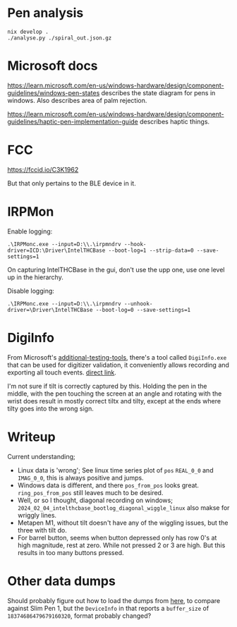 # Pen analysis

```
nix develop .
./analyse.py ./spiral_out.json.gz
```

# Microsoft docs

https://learn.microsoft.com/en-us/windows-hardware/design/component-guidelines/windows-pen-states  describes the state diagram for pens in windows. Also describes area of palm rejection.

https://learn.microsoft.com/en-us/windows-hardware/design/component-guidelines/haptic-pen-implementation-guide describes haptic things.


# FCC

https://fccid.io/C3K1962

But that only pertains to the BLE device in it.

# IRPMon

Enable logging:
```
.\IRPMonc.exe --input=D:\\.\irpmndrv --hook-driver=ICD:\Driver\IntelTHCBase --boot-log=1 --strip-data=0 --save-settings=1
```

On capturing IntelTHCBase in the gui, don't use the upp one, use one level up in the hierarchy.

Disable logging:

```
.\IRPMonc.exe --input=D:\\.\irpmndrv --unhook-driver=\Driver\IntelTHCBase --boot-log=0 --save-settings=1
```

# DigiInfo

From Microsoft's [additional-testing-tools](https://learn.microsoft.com/en-us/windows-hardware/design/component-guidelines/simultaneous-pen-and-touch-validation#additional-testing-tools), there's a tool called `DigiInfo.exe` that can be used for digitizer validation, it conveniently allows recording and exporting all touch events. [direct link](https://download.microsoft.com/download/C/8/7/c8729e82-feca-482b-801d-f65979615003/digiinfo-19h1.zip).

I'm not sure if tilt is correctly captured by this. Holding the pen in the middle, with the pen touching the screen at an angle and rotating with the wrist does result in mostly correct tiltx and tilty, except at the ends where tilty goes into the wrong sign.


# Writeup

Current understanding;

- Linux data is 'wrong'; See linux time series plot of `pos` `REAL_0_0` and `IMAG_0_0`, this is always positive and jumps.
- Windows data is different, and there `pos_from_pos` looks great. `ring_pos_from_pos` still leaves much to be desired.
- Well, or so I thought, diagonal recording on windows; `2024_02_04_intelthcbase_bootlog_diagonal_wiggle_linux` also makse for wriggly lines.
- Metapen M1, without tilt doesn't have any of the wiggling issues, but the three with tilt do.
- For barrel button, seems when button depressed only has row 0's at high magnitude, rest at zero. While not pressed 2 or 3 are high. But this results in too many buttons pressed.


# Other data dumps

Should probably figure out how to load the dumps from [here](https://github.com/quo/iptsd/issues/5#issuecomment-1193124454), to compare against Slim Pen 1, but the `DeviceInfo` in that reports a `buffer_size` of `18374686479679160320`, format probably changed?
